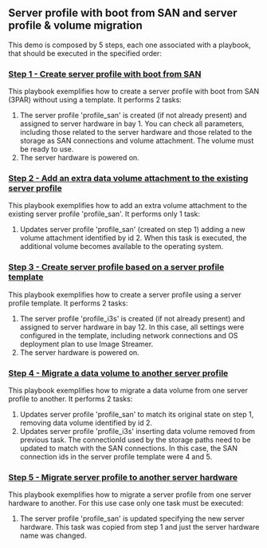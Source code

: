 ## Server profile with boot from SAN and server profile & volume migration

This demo is composed by 5 steps, each one associated with a playbook, that should be executed in the specified order: 

###  [Step 1 - Create server profile with boot from SAN](step_1_create_server_profile_boot_from_SAN.yml)
This playbook exemplifies how to create a server profile with boot from SAN (3PAR) without using a template. It performs 2 tasks:
1. The server profile 'profile_san' is created (if not already present) and assigned to server hardware in bay 1. You can check all parameters, including those related to the server hardware and those related to the storage as SAN connections and volume attachment. The volume must be ready to use. 
2. The server hardware is powered on.

### [Step 2 - Add an extra data volume attachment to the existing server profile](step_2_based_on_server_profile_boot_from_SAN_add_another_volume.yml)
This playbook exemplifies how to add an extra volume attachment to the existing server profile 'profile_san'. It performs only 1 task:
1. Updates server profile 'profile_san' (created on step 1) adding a new volume attachment identified by id 2. When this task is executed, the additional volume becomes available to the operating system.

### [Step 3 - Create server profile based on a server profile template](step_3_create_server_profile_from_template.yml)
This playbook exemplifies how to create a server profile using a server profile template. It performs 2 tasks:
1. The server profile 'profile_i3s' is created (if not already present) and assigned to server hardware in bay 12. In this case, all settings were configured in the template, including network connections and OS deployment plan to use Image Streamer. 
2. The server hardware is powered on.

### [Step 4 - Migrate a data volume to another server profile](step_4_migrate_data_volume.yml)
This playbook exemplifies how to migrate a data volume from one server profile to another. It performs 2 tasks:
1. Updates server profile 'profile_san' to match its original state on step 1, removing data volume identified by id 2.
2. Updates server profile 'profile_i3s' inserting data volume removed from previous task. The connectionId used by the storage paths need to be updated to match with the SAN connections. In this case, the SAN connection ids in the server profile template were 4 and 5. 

### [Step 5 - Migrate server profile to another server hardware](step_5_migrate_server_profile.yml)
This playbook exemplifies how to migrate a server profile from one server hardware to another. For this use case only one task must be executed:
1. The server profile 'profile_san' is updated specifying the new server hardware. This task was copied from step 1 and just the server hardware name was changed. 
 
